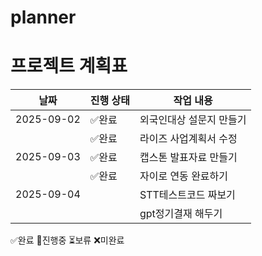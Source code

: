 # planner
# 프로젝트 계획표 

| 날짜       | 진행 상태 |                         작업 내용                       |
|------------|-----------|---------------------------------------------------------|
| 2025-09-02 |  ✅완료   | 외국인대상 설문지 만들기                                 |
|            |  ✅완료   | 라이즈 사업계획서 수정                                   |
| 2025-09-03 |  ✅완료   | 캡스톤 발표자료 만들기                                   |
|            |  ✅완료   | 자이로 연동 완료하기                                     |
| 2025-09-04 |           | STT테스트코드 짜보기                                     |
|            |           | gpt정기결재 해두기                                       |    











 ✅완료 🔄진행중 ⏳보류 ❌미완료
